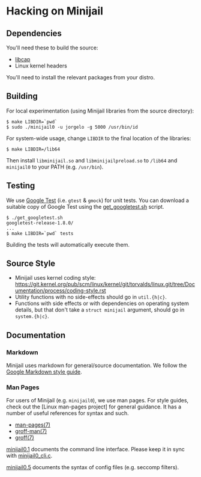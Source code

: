 # Hacking on Minijail

## Dependencies

You'll need these to build the source:
* [libcap]
* Linux kernel headers

You'll need to install the relevant packages from your distro.

## Building

For local experimentation (using Minijail libraries from the source directory):

```
$ make LIBDIR=`pwd`
$ sudo ./minijail0 -u jorgelo -g 5000 /usr/bin/id
```

For system-wide usage, change `LIBDIR` to the final location of the libraries:

```
$ make LIBDIR=/lib64
```

Then install `libminijail.so` and `libminijailpreload.so` to `/lib64` and
`minijail0` to your PATH (e.g. `/usr/bin`).

## Testing

We use [Google Test] (i.e. `gtest` & `gmock`) for unit tests.
You can download a suitable copy of Google Test using the
[get_googletest.sh](./get_googletest.sh) script.

```
$ ./get_googletest.sh
googletest-release-1.8.0/
...
$ make LIBDIR=`pwd` tests
```

Building the tests will automatically execute them.

## Source Style

*   Minijail uses kernel coding style:
    https://git.kernel.org/pub/scm/linux/kernel/git/torvalds/linux.git/tree/Documentation/process/coding-style.rst
*   Utility functions with no side-effects should go in `util.{h|c}`.
*   Functions with side effects or with dependencies on operating system
    details, but that don't take a `struct minijail` argument, should go
    in `system.{h|c}`.

## Documentation

### Markdown

Minijail uses markdown for general/source documentation.
We follow the [Google Markdown style guide].

### Man Pages

For users of Minijail (e.g. `minijail0`), we use man pages.
For style guides, check out the [Linux man-pages project] for general guidance.
It has a number of useful references for syntax and such.

* [man-pages(7)](http://man7.org/linux/man-pages/man7/man-pages.7.html)
* [groff-man(7)](http://man7.org/linux/man-pages/man7/groff_man.7.html)
* [groff(7)](http://man7.org/linux/man-pages/man7/groff.7.html)

[minijail0.1] documents the command line interface.
Please keep it in sync with [minijail0_cli.c].

[minijail0.5] documents the syntax of config files (e.g. seccomp filters).

[libcap]: https://git.kernel.org/pub/scm/linux/kernel/git/morgan/libcap.git/
[minijail0.1]: ./minijail0.1
[minijail0.5]: ./minijail0.5
[minijail0_cli.c]: ./minijail0_cli.c
[Google Markdown style guide]: https://github.com/google/styleguide/blob/gh-pages/docguide/style.md
[Google Test]: https://github.com/google/googletest
